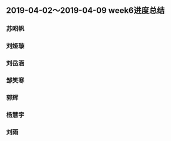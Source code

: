 ## 2019-04-02～2019-04-09 week6进度总结
###  苏昭帆

### 刘娅璇 

### 刘岳涵 

### 邹笑寒


### 郭辉


### 杨慧宇

### 刘雨





